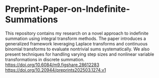 # Preprint-Paper-on-Indefinite-Summations
This repository contains my research on a novel approach to indefinite summation using integral transform methods. The paper introduces a generalized framework leveraging Laplace transforms and continuous binomial transforms to evaluate nontrivial sums systematically. We also present techniques for handling varying step sizes and nonlinear variable transformations in discrete summation.   https://doi.org/10.6084/m9.figshare.28612283
https://doi.org/10.20944/preprints202503.1274.v1
